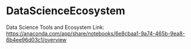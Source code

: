 # DataScienceEcosystem
Data Science Tools and Ecosystem
Link:
https://anaconda.com/app/share/notebooks/6e8cbaa1-9a74-465b-9ea8-6b4ee96d03c1/overview
